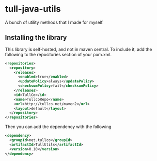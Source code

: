 # tull-java-utils
A bunch of utility methods that I made for myself.

## Installing the library
This library is self-hosted, and not in maven central. To include it, add the following to the repositories section of your pom.xml.
```xml
<repositories>
  <repository>
    <releases>
      <enabled>true</enabled>
      <updatePolicy>always</updatePolicy>
      <checksumPolicy>fail</checksumPolicy>
    </releases>
    <id>TullCo</id>
    <name>TullcoRepo</name>
    <url>http://tullco.net/maven2</url>
    <layout>default</layout>
  </repository>
</repositories>
```
Then you can add the dependency with the following
```xml
<dependency>
  <groupId>net.tullco</groupId>
  <artifactId>TullUtils</artifactId>
  <version>0.10</version>
</dependency>
```
